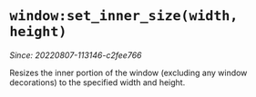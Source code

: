 # `window:set_inner_size(width, height)`

*Since: 20220807-113146-c2fee766*

Resizes the inner portion of the window (excluding any window decorations) to
the specified width and height.
